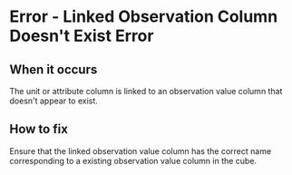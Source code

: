 # Error - Linked Observation Column Doesn't Exist Error

## When it occurs

The unit or attribute column is linked to an observation value column that doesn't appear to exist.

## How to fix

Ensure that the linked observation value column has the correct name corresponding to a existing observation value column in the cube.

<!-- TODO: Link to somewhere which helps the user define measures. -->